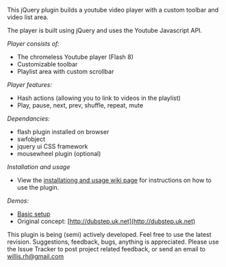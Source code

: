 This jQuery plugin builds a youtube video player with a custom toolbar and video list area.

The player is built using jQuery and uses the Youtube Javascript API.

*Player consists of:*

 * The chromeless Youtube player (Flash 8)
 * Customizable toolbar 
 * Playlist area with custom scrollbar

 *Player features:*

 * Hash actions (allowing you to link to videos in the playlist)
 * Play, pause, next, prev, shuffle, repeat, mute

*Dependancies:*

 * flash plugin installed on browser
 * swfobject
 * jquery ui CSS framework
 * mousewheel plugin (optional)

*Installation and usage*

 * View the [installationg and usage wiki page](http://github.com/badsyntax/jquery-youtube-player/wiki/Installation-and-usage) for instructions on how to use the plugin.

*Demos:*

 * [Basic setup](http://badsyntax.github.com/demos/youtube-player/player-example.html)
 * Original concept: [http://dubstep.uk.net](http://dubstep.uk.net)

This plugin is being (semi) actively developed. Feel free to use the latest revision.
Suggestions, feedback, bugs, anything is appreciated. Please use the Issue Tracker to post project related feedback, or send an email to willis.rh@gmail.com
